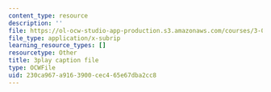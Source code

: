 ```yaml
---
content_type: resource
description: ''
file: https://ol-ocw-studio-app-production.s3.amazonaws.com/courses/3-091sc-introduction-to-solid-state-chemistry-fall-2010/230ca967a9163900cec465e67dba2cc8_fFg4uXMpnV0.srt
file_type: application/x-subrip
learning_resource_types: []
resourcetype: Other
title: 3play caption file
type: OCWFile
uid: 230ca967-a916-3900-cec4-65e67dba2cc8
---
```

